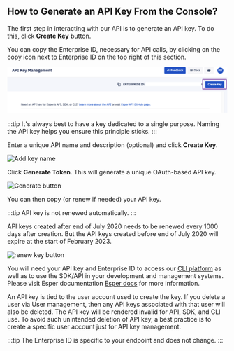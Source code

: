## How to Generate an API Key From the Console?

  

The first step in interacting with our API is to generate an API key. To do this, click **Create Key** button.

You can copy the Enterprise ID, necessary for API calls, by clicking on the copy icon next to Enterprise ID on the top right of this section.

![Create key button](./images/1-generateKey.png)


:::tip
It's always best to have a key dedicated to a single purpose.
Naming the API key helps you ensure this principle sticks.
::: 
  

Enter a unique API name and description (optional) and click **Create Key**.

  
  

![Add key name](./images/2-create.png)

  

Click **Generate Token**. This will generate a unique OAuth-based API key.

  

![Generate button](./images/3-Token.png)

  

You can then copy (or renew if needed) your API key. 

:::tip
API key is not renewed automatically.
:::

API keys created after end of July 2020 needs to be renewed every 1000 days after creation. But the API keys created before end of July 2020 will expire at the start of February 2023.  

  

![renew key button](./images/4-renew.png)

  
  

You will need your API key and Enterprise ID to access our  [CLI platform](https://github.com/esper-io/esper-cli) as well as to use the SDK/API in your development and management systems. Please visit Esper documentation [Esper docs](https://docs.esper.io/) for more information.

An API key is tied to the user account used to create the key. If you delete a user via User management, then any API keys associated with that user will also be deleted. The API key will be rendered invalid for API, SDK, and CLI use. To avoid such unintended deletion of API key, a best practice is to create a specific user account just for API key management. 

:::tip
The Enterprise ID is specific to your endpoint and does not change.
:::